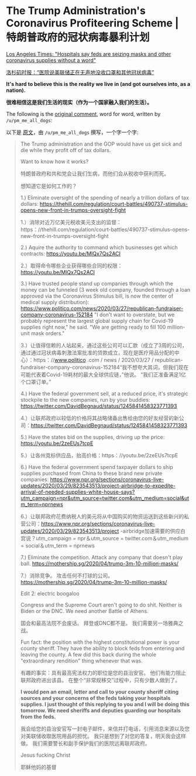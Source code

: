 # The Trump Administration's Coronavirus Profiteering Scheme | 特朗普政府的冠状病毒暴利计划

[Los Angeles Times: "Hospitals say feds are seizing masks and other coronavirus supplies without a word"](https://www.latimes.com/politics/story/2020-04-07/hospitals-washington-seize-coronavirus-supplies)

[洛杉矶时报：“医院说美联储正在无声地没收口罩和其他冠状病毒”](https://www.latimes.com/politics/story/2020-04-07/hospitals-washington-seize-coronavirus-supplies)

**It's hard to believe this is the reality we live in (and got ourselves into, as a nation).**

**很难相信这是我们生活的现实（作为一个国家融入我们的生活）。**

The following is the [original comment](https://www.reddit.com/r/politics/comments/fwu2m0/hospitals_say_feds_are_seizing_masks_and_other/fmr1dcw/), word for word, written by `/u/pm_me_all_dogs`:

以下是 [原文](https://www.reddit.com/r/politics/comments/fwu2m0/hospitals_say_feds_are_seizing_masks_and_other/fmr1dcw/)，由 `/u/pm_me_all_dogs` 撰写，一个字一个字:

> The Trump administration and the GOP would have us get sick and die while they profit off of tax dollars.
>
> Want to know how it works?
>
> 特朗普政府和共和党会让我们生病，而他们会从税收中获利而死。
>
> 想知道它是如何工作的？
>
> 1.) Eliminate oversight of the spending of nearly a trillion dollars of tax dollars: https://thehill.com/regulation/court-battles/490737-stimulus-opens-new-front-in-trumps-oversight-fight
>
> 1.）消除对近万亿美元税收美元支出的监督：https：//thehill.com/regulation/court-battles/490737-stimulus-opens-new-front-in-trumps-oversight-fight
>
> 2.) Aquire the authority to command which businesses get which contracts: https://youtu.be/MlQx7Qs2ACI
>
> 2.）取得命令哪些企业获得哪些合同的权限：https://youtu.be/MlQx7Qs2ACI
>
> 3.) Have trusted people stand up companies through which the money can be funneled (3 week old company, founded through a loan approved via the Coronavirus Stimulus bill, is now the center of medical supply distribution): https://www.politico.com/news/2020/03/27/republican-fundraiser-company-coronavirus-152184 "I don't want to overstate, but we probably represent the largest global supply chain for Covid-19 supplies right now," he said. "We are getting ready to fill 100 million-unit mask orders."
>
> 3.）让值得信赖的人站起来，通过这些公司可以汇款（成立了3周的公司，通过通过冠状病毒刺激法案批准的贷款成立，现在是医疗用品分配的中心）：https：//www.politico .com / news / 2020/03/27 / republican-fundraiser-company-coronavirus-152184“我不想夸大其词，但我们现在可能代表着Covid-19耗材的最大全球供应链，”他说。 “我们正准备满足1亿个口罩订单。”
>
> 4.) Have the federal government sell, at a reduced price, it's strategic stockpile to the new companies, run by your buddies: https://twitter.com/DavidBegnaud/status/1245841458323771393
>
> 4.）让联邦政府以较低的价格将其战略储备出售给由您的好友经营的新公司：https://twitter.com/DavidBegnaud/status/1245841458323771393
>
> 5.) Have the states bid on the supplies, driving up the price: https://youtu.be/2zeEUs7tcpE
>
> 5.）让各州竞标供应品，抬高价格：https：//youtu.be/2zeEUs7tcpE
>
> 6.) Have the federal government spend taxpayer dollars to ship supplies purchased from China to these brand new private companies: https://www.npr.org/sections/coronavirus-live-updates/2020/03/29/823543513/project-airbridge-to-expedite-arrival-of-needed-supplies-white-house-says?utm_campaign=npr&utm_source=twitter.com&utm_medium=social&utm_term=nprnews
>
> 6.）让联邦政府花费纳税人的美元将从中国购买的物资运送到这些新兴的私营公司：https://www.npr.org/sections/coronavirus-live-updates/2020/03/29/823543513/project -airbridge加速需要的供应白宫说？utm_campaign = npr＆utm_source = twitter.com＆utm_medium = social＆utm_term = nprnews
>
> 7.) Eliminate the competition. Attack any company that doesn't play ball. https://mothership.sg/2020/04/trump-3m-10-million-masks/
>
> 7.）消除竞争。 攻击任何不打球的公司。 https://mothership.sg/2020/04/trump-3m-10-million-masks/
>
> Edit 2: electric boogaloo
>
> Congress and the Supreme Court aren't going to do shit. Neither is Biden or the DNC. We need another Battle of Athens.
>
> 国会和最高法院不会废话。 拜登或DNC都不是。 我们需要另一场雅典之战。
>
> Fun fact: the position with the highest constitutional power is your county sheriff. They have the ability to block feds from entering and leaving the county. A few did this back during the whole "extraordinary rendition" thing whenever that was.
>
> 有趣的事实：具有最高宪法权力的职位是您的县治安官。 他们有能力阻止联邦政府进出该县。 在整个“非常规移交”过程中，只有少数人做到了。
>
> **I would pen an email, letter and call to your county sheriff citing sources and your concerns of the feds taking your hospitals supplies. I just thought of this replying to you and I will be doing this tomorrow. We need sheriffs and deputies guarding our hospitals from the feds.**
>
> 我会给您的县治安官写一封电子邮件，来信并打电话，引用消息来源以及您对美联储收取医院用品的担忧。 我只是想到了对您的答复，明天我会这样做。 我们需要警长和副手保护我们的医院远离联邦政府。
>
> Jesus fucking Christ
>
> 耶稣他妈的基督
